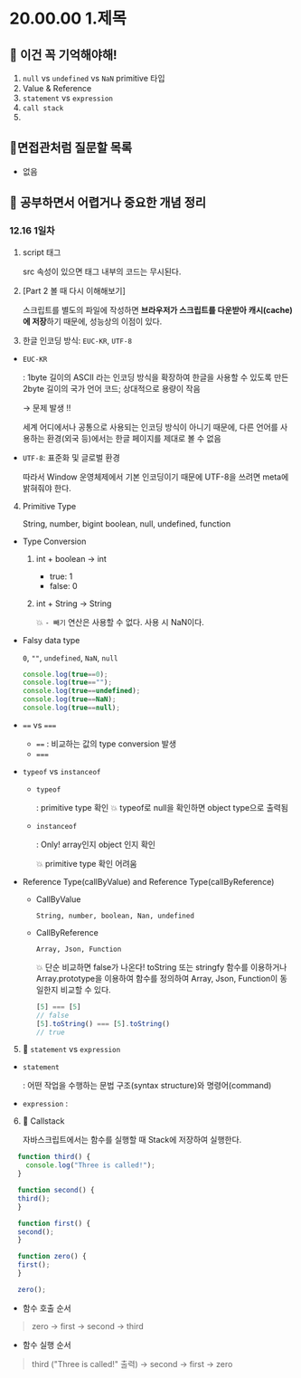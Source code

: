 # 20.00.00 1.제목

## 🔮 이건 꼭 기억해야해!
1. `null` vs `undefined` vs `NaN` primitive 타입
2. Value & Reference
3. `statement` vs `expression`
4. `call stack`
5. 

## 🧐면접관처럼 질문할 목록
- 없음

## 👻 공부하면서 어렵거나 중요한 개념 정리
### 12.16 1일차
1. script 태그
    
    src 속성이 있으면 태그 내부의 코드는 무시된다.

2. [Part 2 볼 때 다시 이해해보기]

    스크립트를 별도의 파일에 작성하면 <b>브라우저가 스크립트를 다운받아 캐시(cache)에 저장</b>하기 때문에, 성능상의 이점이 있다.

3. 한글 인코딩 방식: `EUC-KR`, `UTF-8`
  - `EUC-KR`
    
    : 1byte 길이의 ASCII 라는 인코딩 방식을 확장하여 한글을 사용할 수 있도록 만든 2byte 길이의 국가 언어 코드; 상대적으로 용량이 작음
  
    → 문제 발생 !!
    
     세계 어디에서나 공통으로 사용되는 인코딩 방식이 아니기 때문에, 다른 언어를 사용하는 환경(외국 등)에서는 한글 페이지를 제대로 볼 수 없음 
  - `UTF-8`: 표준화 및 글로벌 환경
   
    따라서 Window 운영체제에서 기본 인코딩이기 때문에 UTF-8을 쓰려면 meta에 밝혀줘야 한다.

4. Primitive Type

    String, number, bigint boolean, null, undefined, function

- Type Conversion
    1. int + boolean → int

        - true: 1
        - false: 0

    2. int + String → String
      
        💥 `- 빼기` 연산은 사용할 수 없다. 사용 시 NaN이다.

- Falsy data type
  
    `0`, `""`, `undefined`, `NaN`, `null`
  ```javascript
  console.log(true==0);
  console.log(true=="");
  console.log(true==undefined);
  console.log(true==NaN);
  console.log(true==null);
  ```
- `==` vs `===`
  - `==` : 비교하는 값의 type conversion 발생
  - `===`

- `typeof` vs `instanceof`
  - `typeof` 
  
    : primitive type 확인
    💥 typeof로 null을 확인하면 object type으로 출력됨
  - `instanceof`
  
    : Only! array인지 object 인지 확인
  
    💥 primitive type 확인 어려움

- Reference Type(callByValue) and Reference Type(callByReference)
  -  CallByValue
      
      `String, number, boolean, Nan, undefined`
  - CallByReference
      
    `Array, Json, Function`

    💥 단순 비교하면 false가 나온다! toString 또는 stringfy 함수를 이용하거나 Array.prototype을 이용하여 함수를 정의하여 Array, Json, Function이 동일한지 비교할 수 있다.
    ```javascript
    [5] === [5]
    // false
    [5].toString() === [5].toString()
    // true
    ```
5. 🦄 `statement` vs `expression`
  - `statement`
    
    : 어떤 작업을 수행하는 문법 구조(syntax structure)와 명령어(command)
  - `expression`
    : 

6. 🦄 Callstack

    자바스크립트에서는 함수를 실행할 때 Stack에 저장하여 실행한다.

```javascript
  function third() {
    console.log("Three is called!");
  }

  function second() {
  third();
  }

  function first() {
  second();
  }

  function zero() {
  first();
  }

  zero();
```

- 함수 호출 순서
> zero → first → second → third
- 함수 실행 순서
> third ("Three is called!" 출력) → second → first → zero